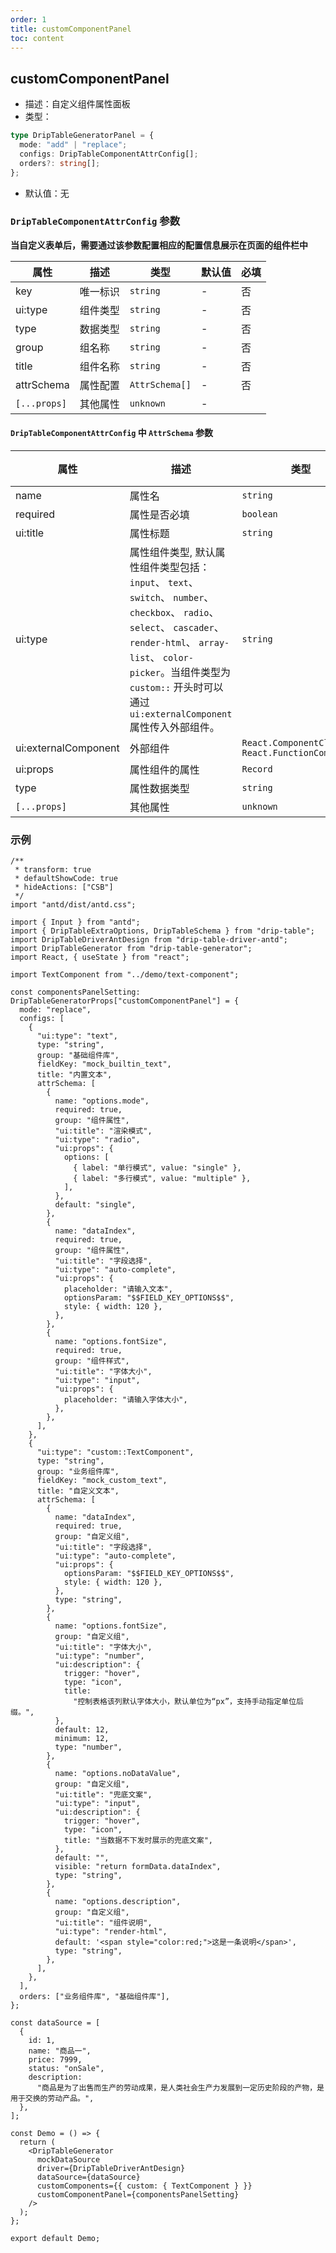```yaml
---
order: 1
title: customComponentPanel
toc: content
---
```


## customComponentPanel

- 描述：自定义组件属性面板
- 类型：

```typescript
type DripTableGeneratorPanel = {
  mode: "add" | "replace";
  configs: DripTableComponentAttrConfig[];
  orders?: string[];
};
```

- 默认值：无

### `DripTableComponentAttrConfig` 参数

**当自定义表单后，需要通过该参数配置相应的配置信息展示在页面的组件栏中**

| 属性         | 描述     | 类型           | 默认值 | 必填 |
| ------------ | -------- | -------------- | ------ | ---- |
| key          | 唯一标识 | `string`       | -      | 否   |
| ui:type      | 组件类型 | `string`       | -      | 否   |
| type         | 数据类型 | `string`       | -      | 否   |
| group        | 组名称   | `string`       | -      | 否   |
| title        | 组件名称 | `string`       | -      | 否   |
| attrSchema   | 属性配置 | `AttrSchema[]` | -      | 否   |
| `[...props]` | 其他属性 | `unknown`      | -      |

#### `DripTableComponentAttrConfig` 中 `AttrSchema` 参数

| 属性                 | 描述                                                                                                                                                                                                                                                       | 类型                                              | 默认值  | 必填 |
| -------------------- | ---------------------------------------------------------------------------------------------------------------------------------------------------------------------------------------------------------------------------------------------------------- | ------------------------------------------------- | ------- | ---- |
| name                 | 属性名                                                                                                                                                                                                                                                     | `string`                                          | -       | 否   |
| required             | 属性是否必填                                                                                                                                                                                                                                               | `boolean`                                         | `false` | 否   |
| ui:title             | 属性标题                                                                                                                                                                                                                                                   | `string`                                          | -       | 是   |
| ui:type              | 属性组件类型, 默认属性组件类型包括：`input`、 `text`、 `switch`、 `number`、 `checkbox`、 `radio`、 `select`、 `cascader`、 `render-html`、 `array-list`、 `color-picker`。当组件类型为 `custom::` 开头时可以通过`ui:externalComponent` 属性传入外部组件。 | `string`                                          | -       | 是   |
| ui:externalComponent | 外部组件                                                                                                                                                                                                                                                   | `React.ComponentClass \| React.FunctionComponent` | -       | 否   |
| ui:props             | 属性组件的属性                                                                                                                                                                                                                                             | `Record`                                          | -       | 否   |
| type                 | 属性数据类型                                                                                                                                                                                                                                               | `string`                                          | -       | 否   |
| `[...props]`         | 其他属性                                                                                                                                                                                                                                                   | `unknown`                                         | -       |

### 示例

```tsx
/**
 * transform: true
 * defaultShowCode: true
 * hideActions: ["CSB"]
 */
import "antd/dist/antd.css";

import { Input } from "antd";
import { DripTableExtraOptions, DripTableSchema } from "drip-table";
import DripTableDriverAntDesign from "drip-table-driver-antd";
import DripTableGenerator from "drip-table-generator";
import React, { useState } from "react";

import TextComponent from "../demo/text-component";

const componentsPanelSetting: DripTableGeneratorProps["customComponentPanel"] = {
  mode: "replace",
  configs: [
    {
      "ui:type": "text",
      type: "string",
      group: "基础组件库",
      fieldKey: "mock_builtin_text",
      title: "内置文本",
      attrSchema: [
        {
          name: "options.mode",
          required: true,
          group: "组件属性",
          "ui:title": "渲染模式",
          "ui:type": "radio",
          "ui:props": {
            options: [
              { label: "单行模式", value: "single" },
              { label: "多行模式", value: "multiple" },
            ],
          },
          default: "single",
        },
        {
          name: "dataIndex",
          required: true,
          group: "组件属性",
          "ui:title": "字段选择",
          "ui:type": "auto-complete",
          "ui:props": {
            placeholder: "请输入文本",
            optionsParam: "$$FIELD_KEY_OPTIONS$$",
            style: { width: 120 },
          },
        },
        {
          name: "options.fontSize",
          required: true,
          group: "组件样式",
          "ui:title": "字体大小",
          "ui:type": "input",
          "ui:props": {
            placeholder: "请输入字体大小",
          },
        },
      ],
    },
    {
      "ui:type": "custom::TextComponent",
      type: "string",
      group: "业务组件库",
      fieldKey: "mock_custom_text",
      title: "自定义文本",
      attrSchema: [
        {
          name: "dataIndex",
          required: true,
          group: "自定义组",
          "ui:title": "字段选择",
          "ui:type": "auto-complete",
          "ui:props": {
            optionsParam: "$$FIELD_KEY_OPTIONS$$",
            style: { width: 120 },
          },
          type: "string",
        },
        {
          name: "options.fontSize",
          group: "自定义组",
          "ui:title": "字体大小",
          "ui:type": "number",
          "ui:description": {
            trigger: "hover",
            type: "icon",
            title:
              "控制表格该列默认字体大小，默认单位为“px”，支持手动指定单位后缀。",
          },
          default: 12,
          minimum: 12,
          type: "number",
        },
        {
          name: "options.noDataValue",
          group: "自定义组",
          "ui:title": "兜底文案",
          "ui:type": "input",
          "ui:description": {
            trigger: "hover",
            type: "icon",
            title: "当数据不下发时展示的兜底文案",
          },
          default: "",
          visible: "return formData.dataIndex",
          type: "string",
        },
        {
          name: "options.description",
          group: "自定义组",
          "ui:title": "组件说明",
          "ui:type": "render-html",
          default: '<span style="color:red;">这是一条说明</span>',
          type: "string",
        },
      ],
    },
  ],
  orders: ["业务组件库", "基础组件库"],
};

const dataSource = [
  {
    id: 1,
    name: "商品一",
    price: 7999,
    status: "onSale",
    description:
      "商品是为了出售而生产的劳动成果，是人类社会生产力发展到一定历史阶段的产物，是用于交换的劳动产品。",
  },
];

const Demo = () => {
  return (
    <DripTableGenerator
      mockDataSource
      driver={DripTableDriverAntDesign}
      dataSource={dataSource}
      customComponents={{ custom: { TextComponent } }}
      customComponentPanel={componentsPanelSetting}
    />
  );
};

export default Demo;
```
